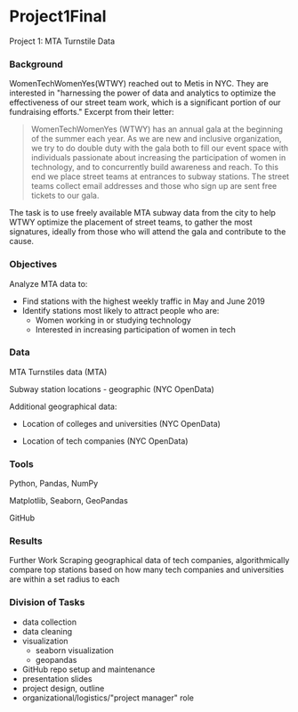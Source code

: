 # Project1Final

Project 1: MTA Turnstile Data

### Background
WomenTechWomenYes(WTWY) reached out to Metis in NYC. They are interested in "harnessing the power of data and analytics to optimize the effectiveness of our street team work, which is a significant portion of our fundraising efforts." Excerpt from their letter:

> WomenTechWomenYes (WTWY) has an annual gala at the beginning of the summer each year. As we are new and inclusive organization, we try to do double duty with the gala both to fill our event space with individuals passionate about increasing the participation of women in technology, and to concurrently build awareness and reach. To this end we place street teams at entrances to subway stations. The street teams collect email addresses and those who sign up are sent free tickets to our gala.

The task is to use freely available MTA subway data from the city to help WTWY optimize the placement of street teams, to gather the most signatures, ideally from those who will attend the gala and contribute to the cause.

### Objectives
Analyze MTA data to:

* Find stations with the highest weekly traffic in May and June 2019
* Identify stations most likely to attract people who are:
  - Women working in or studying technology
  - Interested in increasing participation of women in tech

### Data
MTA Turnstiles data (MTA)

Subway station locations - geographic (NYC OpenData)

Additional geographical data:

* Location of colleges and universities (NYC OpenData)

* Location of tech companies (NYC OpenData)

### Tools
Python, Pandas, NumPy

Matplotlib, Seaborn, GeoPandas

GitHub

### Results
Further Work
Scraping geographical data of tech companies, algorithmically compare top stations based on how many tech companies and universities are within a set radius to each

### Division of Tasks
- data collection 
- data cleaning 
- visualization 
  - seaborn visualization 
  - geopandas 
- GitHub repo setup and maintenance 
- presentation slides 
- project design, outline 
- organizational/logistics/"project manager" role 
